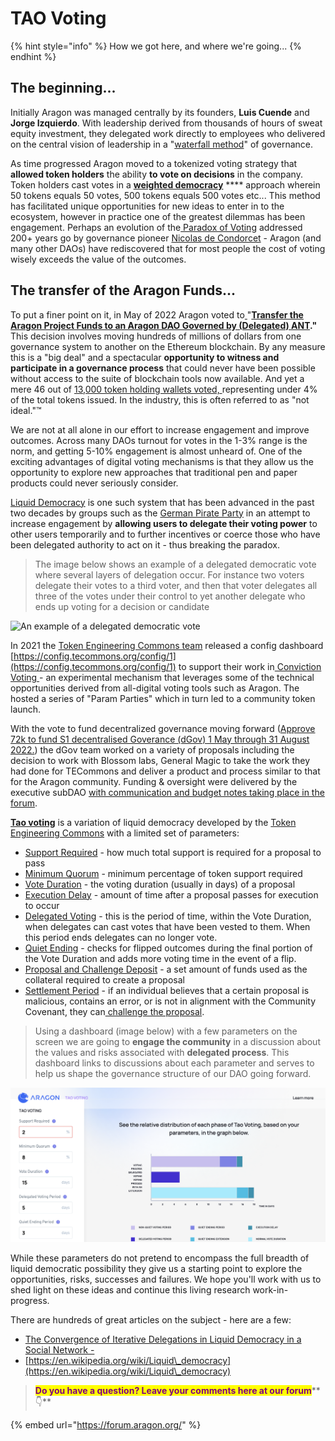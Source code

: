 # TAO Voting

{% hint style="info" %}
How we got here, and where we're going...
{% endhint %}

## The beginning...

Initially Aragon was managed centrally by its founders, **Luis Cuende** and **Jorge Izquierdo**.  With leadership derived from thousands of hours of sweat equity investment, they delegated work directly to employees who delivered on the central vision of leadership in a "[waterfall method](https://en.wikipedia.org/wiki/Waterfall\_model)" of governance. &#x20;

As time progressed Aragon moved to a tokenized voting strategy that **allowed token holders** the ability **to vote on decisions** in the company.  Token holders cast votes in a [**weighted democracy**](https://en.wikipedia.org/wiki/Weighted\_voting) **** approach wherein 50 tokens equals 50 votes, 500 tokens equals 500 votes etc...  This method has facilitated unique opportunities for new ideas to enter in to the ecosystem, however in practice one of the greatest dilemmas has been engagement. Perhaps an evolution of the[ Paradox of Voting](https://en.wikipedia.org/wiki/Paradox\_of\_voting) addressed 200+ years go by governance pioneer [Nicolas de Condorcet](https://en.wikipedia.org/wiki/Marquis\_de\_Condorcet) - Aragon (and many other DAOs) have rediscovered that for most people the cost of voting wisely exceeds the value of the outcomes.&#x20;

## The transfer of the Aragon Funds...

To put a finer point on it, in May of 2022 Aragon voted to[ ](https://voice.aragon.org/processes/#/0x21b2ea5345d2e0c941dd44ff4c43fc4683088b846ddb3234d1690b000000000e)"[**Transfer the Aragon Project Funds to an Aragon DAO Governed by (Delegated) ANT**](https://voice.aragon.org/processes/#/0x21b2ea5345d2e0c941dd44ff4c43fc4683088b846ddb3234d1690b000000000e)**."** This decision involves moving hundreds of millions of dollars from one governance system to another on the Ethereum blockchain. By any measure this is a "big deal" and a spectacular **opportunity to witness and participate in a governance process** that could never have been possible without access to the suite of blockchain tools now available.  And yet a mere 46 out of [13,000 token holding wallets voted, ](https://etherscan.io/token/0xa117000000f279d81a1d3cc75430faa017fa5a2e)representing under 4% of the total tokens issued.  In the industry, this is often referred to as "not ideal."™

We are not at all alone in our effort to increase engagement and improve outcomes. Across many DAOs turnout for votes in the 1-3% range is the norm, and getting 5-10% engagement is almost unheard of.  One of the exciting advantages of digital voting mechanisms is that they allow us the opportunity to explore new approaches that traditional pen and paper products could never seriously consider. &#x20;

[Liquid Democracy](https://en.wikipedia.org/wiki/Liquid\_democracy) is one such system that has been advanced in the past two decades by groups such as the [German Pirate Party](https://en.wikipedia.org/wiki/Pirate\_Party\_Germany) in an attempt to increase engagement by **allowing users to delegate their voting power** to other users temporarily and to further incentives or coerce those who have been delegated authority to act on it - thus breaking the paradox. &#x20;

> The image below shows an example of a delegated democratic vote where several layers of delegation occur.  For instance two voters delegate their votes to a third voter, and then that voter delegates all three of the votes under their control to yet another delegate who ends up voting for a decision or candidate

![An example of a delegated democratic vote](../../.gitbook/assets/Delegative\_democracy,\_proxy\_voting,\_liquid\_democracy.png)

In 2021 the [Token Engineering Commons team](https://tecommons.org/) released a config dashboard [https://config.tecommons.org/config/1](https://config.tecommons.org/config/1) to support their work in[ Conviction Voting ](https://medium.com/giveth/conviction-voting-a-novel-continuous-decision-making-alternative-to-governance-aa746cfb9475)- an experimental mechanism that leverages some of the technical opportunities derived from all-digital voting tools such as Aragon.  The hosted a series of "Param Parties" which in turn led to a community token  launch.

With the vote to fund decentralized governance moving forward ([Approve 72k to fund S1 decentralised Goverance (dGov) 1 May through 31 August 2022.](https://voice.aragon.org/processes/#/0x21b2ea5345d2e0c941dd44ff4c43fc4683088b846ddb3234d1690b0000000008))  the dGov team worked on a variety of proposals including the decision to work with Blossom labs, General Magic to take the work they had done for TECommons and deliver a product and process similar to that for the Aragon community.  Funding & oversight were delivered by the executive subDAO [with communication and budget notes taking place in the forum](https://forum.aragon.org/t/financial-proposal-demoing-a-tao-voting-dao/3622).

[**Tao voting**](https://token-engineering-commons.gitbook.io/tec-handbook/governance/voting-tools-and-methods/tao-voting) is a variation of liquid democracy developed by the [Token Engineering Commons](https://tecommons.org/) with a limited set of parameters:

* [Support Required](https://forum.aragon.org/t/tao-voting-support-required/3663) - how much total support is required for a proposal to pass
* [Minimum Quorum](https://forum.aragon.org/t/tao-voting-minimum-quorum/3664) - minimum percentage of token support required
* [Vote Duration](https://forum.aragon.org/t/tao-voting-execution-delay/3668) - the voting duration (usually in days) of a proposal
* [Execution Delay](https://forum.aragon.org/t/tao-voting-vote-duration/3665) - amount of time after a proposal passes for execution to occur
* [Delegated Voting](https://forum.aragon.org/t/tao-voting-delegated-voting-period/3666) - this is the period of time, within the Vote Duration, when delegates can cast votes that have been vested to them. When this period ends delegates can no longer vote.
* [Quiet Ending](https://forum.aragon.org/t/tao-voting-quiet-ending-period-and-quiet-ending-extension/3667) - checks for flipped outcomes during the final portion of the Vote Duration and adds more voting time in the event of a flip.
* [Proposal and Challenge Deposit](https://forum.aragon.org/t/deposit-and-challenge-deposit/3669) - a set amount of funds used as the collateral required to create a proposal
* [Settlement Period](https://forum.aragon.org/t/settlement-period/3670) - if an individual believes that a certain proposal is malicious, contains an error, or is not in alignment with the Community Covenant, they can[ challenge the proposal](https://forum.1hive.org/t/disputable-honey-pot-celeste-and-agreement-user-process/1343).

> Using a dashboard (image below) with a few parameters on the screen we are going to **engage the community** in a discussion about the values and risks associated with **delegated process**.  This dashboard links to discussions about each parameter and serves to help us shape the governance structure of our DAO going forward.

![The dashboard with a few parameters on the screen used to engage the community.](<../../.gitbook/assets/Screen Shot 2022-08-11 at 10.30.03 PM.png>)

While these parameters do not pretend to encompass the full breadth of liquid democratic possibility they give us a starting point to explore the opportunities, risks, successes and failures.  We hope you'll work with us to shed light on these ideas and continue this living research work-in-progress.



There are hundreds of great articles on the subject - here are a few:

* [The Convergence of Iterative Delegations in Liquid Democracy in a Social Network -](https://arxiv.org/pdf/1904.05775.pdf)
* [https://en.wikipedia.org/wiki/Liquid\_democracy](https://en.wikipedia.org/wiki/Liquid\_democracy)



> <mark style="color:purple;">**Do you have a question? Leave your comments here at our forum**</mark>** 👇**

{% embed url="https://forum.aragon.org/" %}
